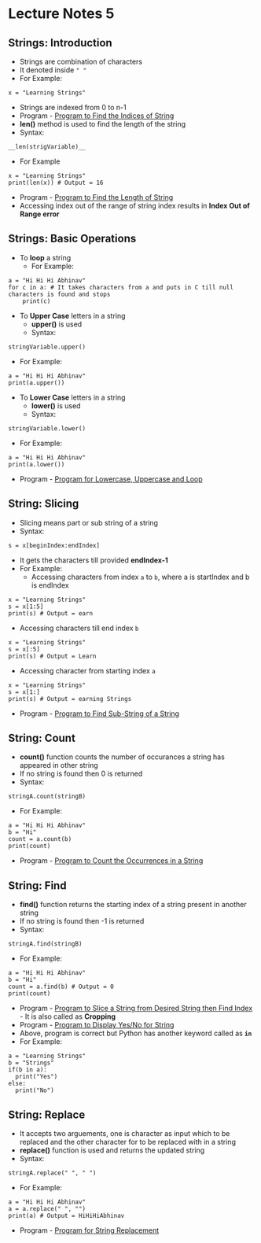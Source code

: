# Lecture Notes 5

## Strings: Introduction
* Strings are combination of characters
* It denoted inside   `" "`
* For Example:
```
x = "Learning Strings"
```
* Strings are indexed from 0 to n-1
* Program - [Program to Find the Indices of String](https://github.com/abhinavg916/ytcodehelp-python/blob/master/Lectures/Lecture%205/StringIndices.py)
* __len()__ method is used to find the length of the string
* Syntax:
```
__len(strigVariable)__
```
* For Example
```
x = "Learning Strings"
print(len(x)) # Output = 16
```
* Program - [Program to Find the Length of String](https://github.com/abhinavg916/ytcodehelp-python/blob/master/Lectures/Lecture%205/StringLength.py)
* Accessing index out of the range of string index results in __Index Out of Range error__

## Strings: Basic Operations
* To __loop__ a string
  * For Example:
```
a = "Hi Hi Hi Abhinav"
for c in a: # It takes characters from a and puts in C till null characters is found and stops
    print(c)
```
* To __Upper Case__ letters in a string
  * __upper()__ is used
  * Syntax:
```
stringVariable.upper()
```
  * For Example:
```
a = "Hi Hi Hi Abhinav"
print(a.upper())
```
* To __Lower Case__ letters in a string
  * __lower()__ is used
  * Syntax:
```
stringVariable.lower()
```
  * For Example:
```
a = "Hi Hi Hi Abhinav"
print(a.lower())
```
* Program - [Program for Lowercase, Uppercase and Loop](https://github.com/abhinavg916/ytcodehelp-python/blob/master/Lectures/Lecture%205/StringOperations.py)

## String: Slicing
* Slicing means part or sub string of a string
* Syntax:
```
s = x[beginIndex:endIndex]
```
* It gets the characters till provided __endIndex-1__
* For Example:
  * Accessing characters from index  `a` to `b`, where a is startIndex and b is endIndex
```
x = "Learning Strings"
s = x[1:5]
print(s) # Output = earn
```
   * Accessing characters till end index `b`
```
x = "Learning Strings"
s = x[:5]
print(s) # Output = Learn
```
   * Accessing character from starting index `a`
```
x = "Learning Strings"
s = x[1:]
print(s) # Output = earning Strings
```
* Program - [Program to Find Sub-String of a String](https://github.com/abhinavg916/ytcodehelp-python/blob/master/Lectures/Lecture%205/StringSlicing.py)

## String: Count
* __count()__ function counts the number of occurances a string has appeared in other string
* If no string is found then 0 is returned
* Syntax:
```
stringA.count(stringB)
```
* For Example:
```
a = "Hi Hi Hi Abhinav"
b = "Hi"
count = a.count(b)
print(count)
```
* Program - [Program to Count the Occurrences in a String](https://github.com/abhinavg916/ytcodehelp-python/blob/master/Lectures/Lecture%205/StringCount.py)

## String: Find
* __find()__ function returns the starting index of a string present in another string
* If no string is found then -1 is returned
* Syntax:
```
stringA.find(stringB)
```
* For Example:
```
a = "Hi Hi Hi Abhinav"
b = "Hi"
count = a.find(b) # Output = 0
print(count)
```
* Program - [Program to Slice a String from Desired String then Find Index](https://github.com/abhinavg916/ytcodehelp-python/blob/master/Lectures/Lecture%205/StringSlicingandFind.py) - It is also called as __Cropping__
* Program - [Program to Display Yes/No for String](https://github.com/abhinavg916/ytcodehelp-python/blob/master/Lectures/Lecture%205/StringFind.py)
* Above, program is correct but Python has another keyword called as __`in`__
* For Example:
```
a = "Learning Strings"
b = "Strings"
if(b in a):
  print("Yes")
else:
  print("No")
```

## String: Replace
* It accepts two arguements, one is character as input which to be replaced and the other character for to be replaced with in a string
* __replace()__ function is used and returns the updated string
* Syntax:
```
stringA.replace(" ", " ")
```
* For Example:
```
a = "Hi Hi Hi Abhinav"
a = a.replace(" ", "")
print(a) # Output = HiHiHiAbhinav
```
* Program - [Program for String Replacement](https://github.com/abhinavg916/ytcodehelp-python/blob/master/Lectures/Lecture%205/StringReplace.py)
